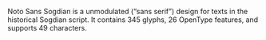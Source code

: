 Noto Sans Sogdian is a unmodulated (“sans serif”) design for texts in the historical Sogdian script. It contains 345 glyphs, 26 OpenType features, and supports 49 characters.